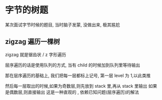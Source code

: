 # 字节的树题

某次面试字节时候的题目, 当时脑子发蒙, 没做出来, 极其尴尬


## zigzag 遍历一棵树

zigzag 就是锯齿状 / z 字形遍历

层序遍历的话是使用队列的方式, 当有 child 的时候加到队列里等待输出

那在层序遍历的基础上, 我们把每一层都标上记号,  第一层 level 为 1,以此类推

然后每一层取出的时候,如果为奇数层,则先放到 stack 里,再从 stack 里输出
如果是偶数层,则直接输出
这是一种直观的 , 依赖已知问题(层序遍历)的解法

